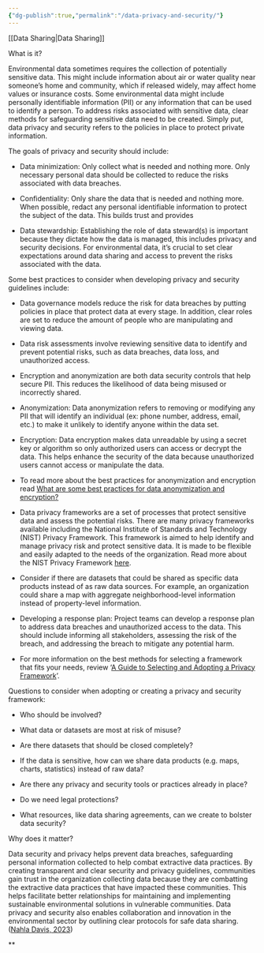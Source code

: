 ```yaml
---
{"dg-publish":true,"permalink":"/data-privacy-and-security/"}
---
```


[[Data Sharing\|Data Sharing]]

What is it?

Environmental data sometimes requires the collection of potentially sensitive data. This might include information about air or water quality near someone’s home and community, which if released widely, may affect home values or insurance costs. Some environmental data might include personally identifiable information (PII) or any information that can be used to identify a person. To address risks associated with sensitive data, clear methods for safeguarding sensitive data need to be created. Simply put, data privacy and security refers to the policies in place to protect private information. 

  

The goals of privacy and security should include: 

- Data minimization: Only collect what is needed and nothing more. Only necessary personal data should be collected to reduce the risks associated with data breaches.
    
- Confidentiality: Only share the data that is needed and nothing more. When possible, redact any personal identifiable information to protect the subject of the data. This builds trust and provides 
    
- Data stewardship: Establishing the role of data steward(s) is important because they dictate how the data is managed, this includes privacy and security decisions. For environmental data, it’s crucial to set clear expectations around data sharing and access to prevent the risks associated with the data. 
    

  

Some best practices to consider when developing privacy and security guidelines include:

- Data governance models reduce the risk for data breaches by putting policies in place that protect data at every stage. In addition, clear roles are set to reduce the amount of people who are manipulating and viewing data.
    
- Data risk assessments involve reviewing sensitive data to identify and prevent potential risks, such as data breaches, data loss, and unauthorized access.
    
- Encryption and anonymization are both data security controls that help secure PII. This reduces the likelihood of data being misused or incorrectly shared. 
    

- Anonymization: Data anonymization refers to removing or modifying any PII that will identify an individual (ex: phone number, address, email, etc.) to make it unlikely to identify anyone within the data set. 
    
- Encryption: Data encryption makes data unreadable by using a secret key or algorithm so only authorized users can access or decrypt the data. This helps enhance the security of the data because unauthorized users cannot access or manipulate the data.
    
- To read more about the best practices for anonymization and encryption read [What are some best practices for data anonymization and encryption?](https://www.linkedin.com/advice/1/what-some-best-practices-data-anonymization-encryption)
    

- Data privacy frameworks are a set of processes that protect sensitive data and assess the potential risks. There are many privacy frameworks available including the National Institute of Standards and Technology (NIST) Privacy Framework. This framework is aimed to help identify and manage privacy risk and protect sensitive data. It is made to be flexible and easily adapted to the needs of the organization. Read more about the NIST Privacy Framework [here](https://www.nist.gov/privacy-framework).
    
- Consider if there are datasets that could be shared as specific data products instead of as raw data sources. For example, an organization could share a map with aggregate neighborhood-level information instead of property-level information.
    
- Developing a response plan: Project teams can develop a response plan to address data breaches and unauthorized access to the data. This should include informing all stakeholders, assessing the risk of the breach, and addressing the breach to mitigate any potential harm. 
    
- For more information on the best methods for selecting a framework that fits your needs, review ‘[A Guide to Selecting and Adopting a Privacy Framework](https://www.isaca.org/resources/isaca-journal/issues/2021/volume-2/a-guide-to-selecting-and-adopting-a-privacy-framework)’.
    

  
  

Questions to consider when adopting or creating a privacy and security framework:

- Who should be involved? 
    
- What data or datasets are most at risk of misuse?
    
- Are there datasets that should be closed completely?
    
- If the data is sensitive, how can we share data products (e.g. maps, charts, statistics) instead of raw data?
    
- Are there any privacy and security tools or practices already in place? 
    
- Do we need legal protections?
    
- What resources, like data sharing agreements, can we create to bolster data security?
    

  

Why does it matter? 

Data security and privacy helps prevent data breaches, safeguarding personal information collected to help combat extractive data practices. By creating transparent and clear security and privacy guidelines, communities gain trust in the organization collecting data because they are combatting the extractive data practices that have impacted these communities. This helps facilitate better relationships for maintaining and implementing sustainable environmental solutions in vulnerable communities. Data privacy and security also enables collaboration and innovation in the environmental sector by outlining clear protocols for safe data sharing. ([Nahla Davis, 2023](https://www.linkedin.com/pulse/safeguarding-sustainability-role-data-privacy-environmental-initiatives-q5u7c#:~:text=As%20we%20look%20toward%20the,for%20many%20generations%20to%20come))

**